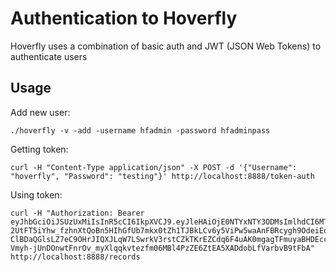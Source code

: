 # Authentication to Hoverfly

Hoverfly uses a combination of basic auth and JWT (JSON Web Tokens) to authenticate users

## Usage

Add new user:

    ./hoverfly -v -add -username hfadmin -password hfadminpass 

Getting token:

    curl -H "Content-Type application/json" -X POST -d '{"Username": "hoverfly", "Password": "testing"}' http://localhost:8888/token-auth

Using token:

    curl -H "Authorization: Bearer eyJhbGciOiJSUzUxMiIsInR5cCI6IkpXVCJ9.eyJleHAiOjE0NTYxNTY3ODMsImlhdCI6MTQ1NTg5NzU4Mywic3ViIjoiIn0.Iu_xBKzBWlrO70kDAo5hE4lXydu3bQxDZKriYJ4exg3FfZXCqgYH9zm7SVKailIib9ESn_T4zU-2UtFT5iYhw_fzhnXtQoBn5HIhGfUb7mkx0tZh1TJBkLCv6y5ViPw5waAnFBRcygh9OdeiEqnJgzHKrxsR87EellXSdMn2M8wVIhjIhS3KiDjUwuqQl-ClBDaQGlsLZ7eC9OHrJIQXJLqW7LSwrkV3rstCZkTKrEZCdq6F4uAK0mgagTFmuyaBHDEccaivkgYDcaBb7n-Vmyh-jUnDOnwtFnrOv_myXlqqkvtezfm06MBl4PzZE6ZtEA5XADdobLfVarbvB9tFbA" http://localhost:8888/records
